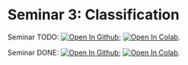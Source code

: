 
# Seminar 3: Classification

Seminar TODO: [![Open In Github](https://img.shields.io/static/v1.svg?logo=github&label=Repo&message=Open%20in%20Github&color=lightgrey)](./Seminar_2_classification.ipynb); <a href="https://colab.research.google.com/github/adasegroup/ML2025_seminars/blob/main/Seminar_03/Seminar_3_classification.ipynb" target="_parent"><img src="https://colab.research.google.com/assets/colab-badge.svg" alt="Open In Colab"/></a>.

Seminar DONE: [![Open In Github](https://img.shields.io/static/v1.svg?logo=github&label=Repo&message=Open%20in%20Github&color=lightgrey)](./Seminar_2_classification_done.ipynb); <a href="https://colab.research.google.com/github/adasegroup/ML2025_seminars/blob/main/Seminar_03/Seminar_3_classification_done.ipynb" target="_parent"><img src="https://colab.research.google.com/assets/colab-badge.svg" alt="Open In Colab"/></a>.
